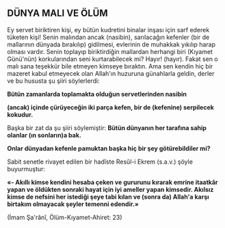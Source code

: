 ## DÜNYA MALI VE ÖLÜM

Ey servet biriktiren kişi, ey bütün kudretini binalar inşası için sarf ederek tüketen kişi! Se­nin malından ancak (nasibin), sarılacağın kefen­ler (bir de mallarının dünyada bırakılıp) gidil­mesi, evlerinin de muhakkak yıkılıp harap ol­ması vardır. Senin toplayıp biriktirdiğin mallar­dan herhangi biri (Kıyamet Günü'nün) korku­larından seni kurtarabilecek mi? Hayır! (hayır). Fakat sen o malı sana teşekkür bile etmeyen kimseye bıraktın. Ama sen kendin hiç bir ma­zeret kabul etmeyecek olan Allah'ın huzuruna günahlarla geldin, derler ve bu hususta şu şiiri söylerlerdi:

**Bütün zamanlarda toplamakta olduğun ser­vetlerinden nasibin**

**(ancak) içinde çürüyeceğin iki parça kefen, bir de (kefenine) ser­pilecek kokudur.**

Başka bir zat da şu şiiri söylemiştir: **Bütün dünyanın her tarafına sahip olanlar (ın sonların)a bak.**

**Onlar dünyadan kefenle pamuktan başka hiç bir şey götürebildiler mi?**

Sabit senetle rivayet edilen bir hadîste Resûl-i Ekrem (s.a.v.) şöyle buyurmuştur:

**«- Akıllı kimse kendini hesaba çeken ve gururunu kırarak emrine itaatkâr yapan ve öldükten sonraki hayat için iyi ameller yapan kim­sedir. Akılsız kimse de nefsini her istediği şeye tabi kılan ve (sonra da) Allah'a karşı birtakım olmayacak şeyler temenni edendir.»**

(İmam Şa'rânî, Ölüm-Kıyamet-Ahiret: 23)
